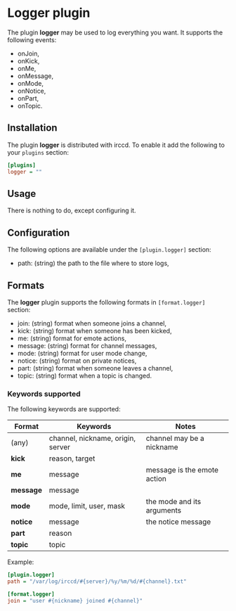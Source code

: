 # Logger plugin

The plugin **logger** may be used to log everything you want. It supports the
following events:

- onJoin,
- onKick,
- onMe,
- onMessage,
- onMode,
- onNotice,
- onPart,
- onTopic.

## Installation

The plugin **logger** is distributed with irccd. To enable it add the following
to your `plugins` section:

```ini
[plugins]
logger = ""
```

## Usage

There is nothing to do, except configuring it.

## Configuration

The following options are available under the `[plugin.logger]` section:

- path: (string) the path to the file where to store logs,

## Formats

The **logger** plugin supports the following formats in `[format.logger]`
section:

- join: (string) format when someone joins a channel,
- kick: (string) format when someone has been kicked,
- me: (string) format for emote actions,
- message: (string) format for channel messages,
- mode: (string) format for user mode change,
- notice: (string) format on private notices,
- part: (string) format when someone leaves a channel,
- topic: (string) format when a topic is changed.

### Keywords supported

The following keywords are supported:

| Format      | Keywords                          | Notes                       |
|-------------|-----------------------------------|-----------------------------|
| (any)       | channel, nickname, origin, server | channel may be a nickname   |
| **kick**    | reason, target                    |                             |
| **me**      | message                           | message is the emote action |
| **message** | message                           |                             |
| **mode**    | mode, limit, user, mask           | the mode and its arguments  |
| **notice**  | message                           | the notice message          |
| **part**    | reason                            |                             |
| **topic**   | topic                             |                             |

Example:

```ini
[plugin.logger]
path = "/var/log/irccd/#{server}/%y/%m/%d/#{channel}.txt"

[format.logger]
join = "user #{nickname} joined #{channel}"
```

